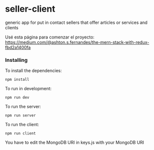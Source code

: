 # seller-client
generic app for put in contact sellers that offer articles or services and clients

Usé esta página para comenzar el proyecto: https://medium.com/@ashton.s.fernandes/the-mern-stack-with-redux-fbd2a1400fa

### Installing

To install the dependencies:

```
npm install
```

To run in development:
```
npm run dev
```
To run the server:
```
npm run server
```
To run the client:
```
npm run client
```
You have to edit the MongoDB URI in keys.js with your MongoDB URI
